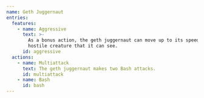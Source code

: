 ```yaml
---
name: Geth Juggernaut
entries:
  features:
    - name: Aggressive
      text: >-
        As a bonus action, the geth juggernaut can move up to its speed toward a
        hostile creature that it can see.
      id: aggressive
  actions:
    - name: Multiattack
      text: The geth juggernaut makes two Bash attacks.
      id: multiattack
    - name: Bash
      id: bash
---
```

